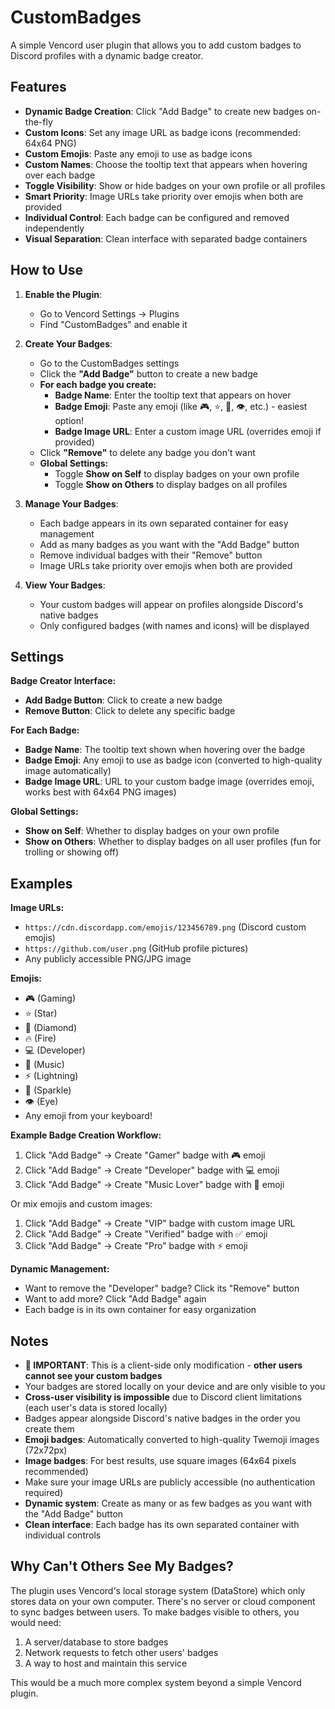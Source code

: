 # CustomBadges

A simple Vencord user plugin that allows you to add custom badges to Discord profiles with a dynamic badge creator.

## Features

- **Dynamic Badge Creation**: Click "Add Badge" to create new badges on-the-fly
- **Custom Icons**: Set any image URL as badge icons (recommended: 64x64 PNG)
- **Custom Emojis**: Paste any emoji to use as badge icons
- **Custom Names**: Choose the tooltip text that appears when hovering over each badge
- **Toggle Visibility**: Show or hide badges on your own profile or all profiles
- **Smart Priority**: Image URLs take priority over emojis when both are provided
- **Individual Control**: Each badge can be configured and removed independently
- **Visual Separation**: Clean interface with separated badge containers

## How to Use

1. **Enable the Plugin**:
   - Go to Vencord Settings → Plugins
   - Find "CustomBadges" and enable it

2. **Create Your Badges**:
   - Go to the CustomBadges settings
   - Click the **"Add Badge"** button to create a new badge
   - **For each badge you create:**
     - **Badge Name**: Enter the tooltip text that appears on hover
     - **Badge Emoji**: Paste any emoji (like 🎮, ⭐, 💎, 👁️, etc.) - easiest option!
     - **Badge Image URL**: Enter a custom image URL (overrides emoji if provided)
   - Click **"Remove"** to delete any badge you don't want
   - **Global Settings:**
     - Toggle **Show on Self** to display badges on your own profile
     - Toggle **Show on Others** to display badges on all profiles

3. **Manage Your Badges**:
   - Each badge appears in its own separated container for easy management
   - Add as many badges as you want with the "Add Badge" button
   - Remove individual badges with their "Remove" button
   - Image URLs take priority over emojis when both are provided

4. **View Your Badges**:
   - Your custom badges will appear on profiles alongside Discord's native badges
   - Only configured badges (with names and icons) will be displayed

## Settings

**Badge Creator Interface:**
- **Add Badge Button**: Click to create a new badge
- **Remove Button**: Click to delete any specific badge

**For Each Badge:**
- **Badge Name**: The tooltip text shown when hovering over the badge
- **Badge Emoji**: Any emoji to use as badge icon (converted to high-quality image automatically)  
- **Badge Image URL**: URL to your custom badge image (overrides emoji, works best with 64x64 PNG images)

**Global Settings:**
- **Show on Self**: Whether to display badges on your own profile
- **Show on Others**: Whether to display badges on all user profiles (fun for trolling or showing off)

## Examples

**Image URLs:**
- `https://cdn.discordapp.com/emojis/123456789.png` (Discord custom emojis)
- `https://github.com/user.png` (GitHub profile pictures)
- Any publicly accessible PNG/JPG image

**Emojis:**
- 🎮 (Gaming)
- ⭐ (Star)
- 💎 (Diamond)
- 🔥 (Fire)
- 💻 (Developer)
- 🎵 (Music)
- ⚡ (Lightning)
- 🌟 (Sparkle)
- 👁️ (Eye)
- Any emoji from your keyboard!

**Example Badge Creation Workflow:**

1. Click "Add Badge" → Create "Gamer" badge with 🎮 emoji
2. Click "Add Badge" → Create "Developer" badge with 💻 emoji  
3. Click "Add Badge" → Create "Music Lover" badge with 🎵 emoji

Or mix emojis and custom images:
1. Click "Add Badge" → Create "VIP" badge with custom image URL
2. Click "Add Badge" → Create "Verified" badge with ✅ emoji
3. Click "Add Badge" → Create "Pro" badge with ⚡ emoji

**Dynamic Management:**
- Want to remove the "Developer" badge? Click its "Remove" button
- Want to add more? Click "Add Badge" again
- Each badge is in its own container for easy organization

## Notes

- **🚨 IMPORTANT**: This is a client-side only modification - **other users cannot see your custom badges**
- Your badges are stored locally on your device and are only visible to you
- **Cross-user visibility is impossible** due to Discord client limitations (each user's data is stored locally)
- Badges appear alongside Discord's native badges in the order you create them
- **Emoji badges**: Automatically converted to high-quality Twemoji images (72x72px)
- **Image badges**: For best results, use square images (64x64 pixels recommended)
- Make sure your image URLs are publicly accessible (no authentication required)
- **Dynamic system**: Create as many or as few badges as you want with the "Add Badge" button
- **Clean interface**: Each badge has its own separated container with individual controls

## Why Can't Others See My Badges?

The plugin uses Vencord's local storage system (DataStore) which only stores data on your own computer. There's no server or cloud component to sync badges between users. To make badges visible to others, you would need:

1. A server/database to store badges
2. Network requests to fetch other users' badges  
3. A way to host and maintain this service

This would be a much more complex system beyond a simple Vencord plugin.